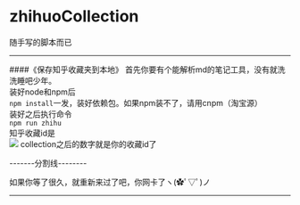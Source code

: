 # zhihuoCollection
随手写的脚本而已

-----
####《保存知乎收藏夹到本地》
首先你要有个能解析md的笔记工具，没有就洗洗睡吧少年。  
装好node和npm后  
`npm install`一发，装好依赖包。如果npm装不了，请用cnpm（淘宝源）  
装好之后执行命令  
`npm run zhihu`  
知乎收藏id是  
![](http://o7s01mlar.bkt.clouddn.com/2016-11-14-WechatIMG1.jpeg)
collection之后的数字就是你的收藏id了  

-------分割线--------

如果你等了很久，就重新来过了吧，你网卡了ヽ(✿ﾟ▽ﾟ)ノ

------



